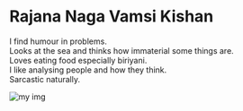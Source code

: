 # Rajana Naga Vamsi Kishan

I find humour in problems.  
Looks at the sea and thinks how immaterial some things are.  
Loves eating food especially biriyani.  
I like analysing people and how they think.  
Sarcastic naturally.  

![my img](untitled:pragnya-pfp.jpeg)  


